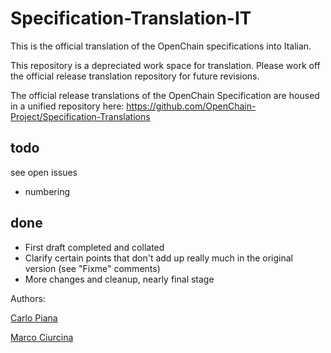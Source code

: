 # Specification-Translation-IT

This is the official translation of the OpenChain specifications into Italian.

This repository is a depreciated work space for translation. Please work off the official release translation repository for future revisions.

The official release translations of the OpenChain Specification are housed in a unified repository here: https://github.com/OpenChain-Project/Specification-Translations

## todo

see open issues

- numbering

## done

- First draft completed and collated
- Clarify certain points that don't add up really much in the original version (see "Fixme" comments)
- More changes and cleanup, nearly final stage


Authors:

[Carlo Piana][8b68b24a]

[Marco Ciurcina][a64b3816]

  [8b68b24a]: https://piana.eu "Carlo Piana"
  [a64b3816]: http://studiolegale.it "Marco Ciurcina"
